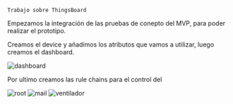 `Trabajo sobre ThingsBoard`

Empezamos la integración de las pruebas de conepto del MVP, para poder realizar el prototipo.

Creamos el device y añadimos los atributos que vamos a utilizar, luego creamos el dashboard.


![dashboard]([[https://github.com/SisCom-PI2-2023-2/proyecto-keep-it-cool/blob/main/docs/_posts/img/ruleChainRoot.PNG?raw=true](https://github.com/SisCom-PI2-2023-2/proyecto-keep-it-cool/blob/main/docs/_posts/img/Dashboard.PNG?raw=true))

Por ultimo creamos las rule chains para el control del 

![root]([img/ruleChainRoot.PNG)
![mail]([https://github.com/SisCom-PI2-2023-2/proyecto-keep-it-cool/blob/main/docs/_posts/img/ruleChainMail.png)
![ventilador]([https://github.com/SisCom-PI2-2023-2/proyecto-keep-it-cool/blob/main/docs/_posts/img/ruleChainVentilador.PNG)
